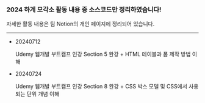 ### 2024 하계 모각소 활동 내용 중 소스코드만 정리하였습니다!
자세한 활동 내용은 팀 Notion의 개인 페이지에 정리되어 있습니다.
<hr>

* 20240712

  Udemy 웹개발 부트캠프 인강 Section 5 완강 + HTML 테이블과 폼 제작 방법 이해
  
* 20240724

  Udemy 웹개발 부트캠프 인강 Section 8 완강 + CSS 박스 모델 및 CSS에서 사용되는 단위 개념 이해
